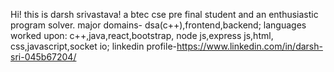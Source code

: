 Hi! this is darsh srivastava!
a btec cse pre final student and
an enthusiastic program solver.
major domains- dsa(c++),frontend,backend;
languages worked upon: c++,java,react,bootstrap, node js,express js,html, css,javascript,socket io;
linkedin profile-https://www.linkedin.com/in/darsh-sri-045b67204/
